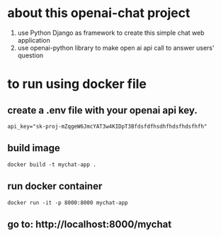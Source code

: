 # about this openai-chat project
1. use Python Django as framework to create this simple chat web application
2. use openai-python library to make open ai api call to answer users' question

# to run using docker file
## create a .env file with your openai api key.
```api_key="sk-proj-mZqgeW6JmcYAT3w4KIDpT3Bfdsfdfhsdhfhdsfhdsfhfh"```

## build image
```docker build -t mychat-app .  ```

## run docker container
```docker run -it -p 8000:8000 mychat-app```

## go to: http://localhost:8000/mychat

